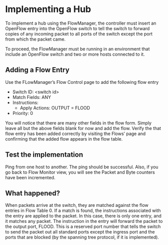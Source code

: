 # Implementing a Hub

To implement a hub using the FlowManager, the controller must insert an OpenFlow entry into the OpenFlow switch to tell the switch to forward copies of any incoming packet to all ports of the switch except the port from which the packet came.

To proceed, the FlowManager must be running in an environment that include an OpenFlow switch and two or more hosts connected to it.

## Adding a Flow Entry

Use the FLowManager’s Flow Control page to add the following flow entry

- Switch ID: \<switch id>
- Match Fields: ANY
- Instructions:
    - Apply Actions: OUTPUT = FLOOD
- Priority: 0

You will notice that there are many other fields in the flow form. Simply leave all but the above fields blank for now and add the flow. Verify the that flow entry has been added correctly by visiting the Flows’ page and confirming that the added flow appears in the flow table.

## Test the implementation

Ping from one host to another. The ping should be successful. Also, if you go back to Flow Monitor view, you will see the Packet and Byte counters have been incremented.

## What happened?

When packets arrive at the switch, they are matched against the flow entries in Flow Table 0. If a match is found, the instructions associated with the entry are applied to the packet. In this case, there is only one entry, and it matches any packet. The instruction in the entry will forward the packet to the output port, FLOOD. This is a reserved port number that tells the switch to send the packet out all standard ports except the ingress port and the ports that are blocked (by the spanning tree protocol, if it is implemented).
